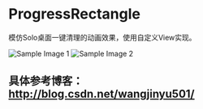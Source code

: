 ProgressRectangle
=============

模仿Solo桌面一键清理的动画效果，使用自定义View实现。

![Sample Image 1](https://github.com/wangjinyu501/ProgressRectangle/blob/master/device-2014-07-30-113353.png "Another example implementation")
![Sample Image 2](https://github.com/wangjinyu501/ProgressRectangle/blob/master/device-2014-07-30-113418.png "Another example implementation")

具体参考博客：http://blog.csdn.net/wangjinyu501/
-------------
